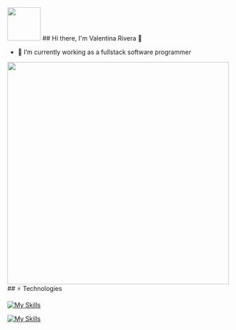    <img src="https://github.com/Anmol-Baranwal/Cool-GIFs-For-GitHub/assets/74038190/7bb1e704-6026-48f9-8435-2f4d40101348" width="75">
   ## Hi there, I'm Valentina Rivera 👋 

- 🔭 I’m currently working as a fullstack software programmer
<img src="https://user-images.githubusercontent.com/74038190/225813708-98b745f2-7d22-48cf-9150-083f1b00d6c9.gif" width="500">
## ⚡ Technologies 

[![My Skills](https://skillicons.dev/icons?i=java,spring,vue,nuxtjs,py,js,nodejs,mysql,postgres,docker,gradle,maven)](https://skillicons.dev)

[![My Skills](https://skillicons.dev/icons?i=git,github,vscode,linux,postman,idea)](https://skillicons.dev)


<!--
**valentinarvpe/valentinarvpe** is a ✨ _special_ ✨ repository because its `README.md` (this file) appears on your GitHub profile.

Here are some ideas to get you started:

- 🔭 I’m currently working on ...
- 🌱 I’m currently learning ...
- 👯 I’m looking to collaborate on ...
- 🤔 I’m looking for help with ...
- 💬 Ask me about ...
- 📫 How to reach me: ...
- 😄 Pronouns: ...
- ⚡ Fun fact: ...
-->
